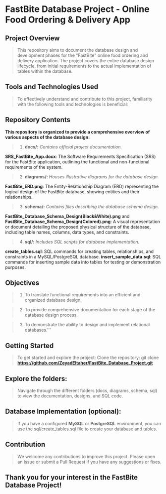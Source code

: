 # FastBite Database Project - Online Food Ordering & Delivery App

## Project Overview
>This repository aims to document the database design and development phases for the "FastBite" online food ordering and delivery application. The project covers the entire database design lifecycle, from initial requirements to the actual implementation of tables within the database.

## Tools and Technologies Used
> To effectively understand and contribute to this project, familiarity with the following tools and technologies is beneficial:

## Repository Contents

**This repository is organized to provide a comprehensive overview of various aspects of the database design:**

> 1. **docs/:**
*Contains official project documentation.*

**SRS_FastBite_App.docx**: The Software Requirements Specification (SRS) for the FastBite application, outlining the functional and non-functional requirements of the system.

> 2. **diagrams/:**
*Houses illustrative diagrams for the database design.*

**FastBite_ERD.png**: The Entity-Relationship Diagram (ERD) representing the logical design of the FastBite database, showing entities and their relationships.

> 3. **schema/:**
*Contains files describing the database schema design.*

**FastBite_Database_Schema_Design(Black&White).png** and **FastBite_Database_Schema_Design(Colored).png**: A visual representation or document detailing the proposed physical structure of the database, including table names, columns, data types, and constraints.

> 4. **sql/:**
*Includes SQL scripts for database implementation.*

**create_tables.sql**: SQL commands for creating tables, relationships, and constraints in a MySQL/PostgreSQL database.
**insert_sample_data.sql**: SQL commands for inserting sample data into tables for testing or demonstration purposes.


## Objectives
>1. To translate functional requirements into an efficient and organized database design.

>2. To provide comprehensive documentation for each stage of the database design process.

>3. To demonstrate the ability to design and implement relational databases.'''

## Getting Started
>To get started and explore the project:
>Clone the repository:
>git clone **https://github.com/ZeyadEltaher/FastBite_Database_Project.git**

## Explore the folders:
>Navigate through the different folders (docs, diagrams, schema, sql) to view the documentation, designs, and SQL code.

## Database Implementation (optional):
>If you have a configured **MySQL** or **PostgreSQL** environment, you can use the sql/create_tables.sql file to create your database and tables.

## Contribution
>We welcome any contributions to improve this project. Please open an Issue or submit a Pull Request if you have any suggestions or fixes.



## **Thank you for your interest in the FastBite Database Project!**